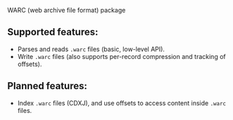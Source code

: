 WARC (web archive file format) package

## Supported features:

- Parses and reads `.warc` files (basic, low-level API).
- Write `.warc` files (also supports per-record compression and tracking of offsets).

## Planned features:

- Index `.warc` files (CDXJ), and
  use offsets to access content inside `.warc` files.
